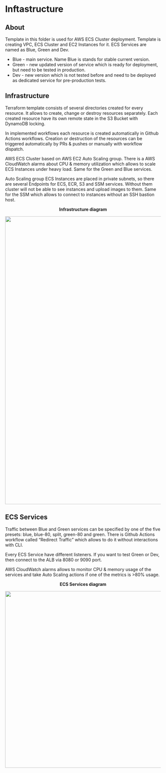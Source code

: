 # Inftastructure
## About
Template in this folder is used for AWS ECS Cluster deployment. Template is creating VPC, ECS Cluster and EC2 Instances for it. ECS Services are named as Blue, Green and Dev. 

* Blue - main service. Name Blue is stands for stable current version.
* Green - new updated version of service which is ready for deployment, but need to be tested in production.
* Dev - new version which is not tested before and need to be deployed as dedicated service for pre-production tests.

## Infrastructure
Terraform template consists of several directories created for every resource. It allows to create, change or destroy resources separately. Each created resource have its own remote state in the S3 Bucket with DynamoDB locking. 

In implemented workflows each resource is created automatically in Github Actions workflows. Creation or destruction of the resources can be triggered automatically by PRs & pushes or manually with workflow dispatch.

AWS ECS Cluster based on AWS EC2 Auto Scaling group. There is a AWS CloudWatch alarms about CPU & memory utilization which allows to scale ECS Instances under heavy load. Same for the Green and Blue services. 

Auto Scaling group ECS Instances are placed in private subnets, so there are several Endpoints for ECS, ECR, S3 and SSM services. Without them cluster will not be able to see instances and upload images to them. Same for the SSM which allows to connect to instances without an SSH bastion host.

<p align=center><b>Infrastructure diagram</b></p>
<p align=center>

  <img width="800" height="931" src="https://user-images.githubusercontent.com/89798605/138357910-b5b12e4e-1b0e-4415-9607-0cb35e2293fa.png">

 
</p>

## ECS Services

Traffic between Blue and Green services can be specified by one of the five presets: blue, blue-80, split, green-80 and green. There is Github Actions workflow called “Redirect Traffic” which allows to do it without interactions with CLI.

Every ECS Service have different listeners. If you want to test Green or Dev, then connect to the ALB via 8080 or 9090 port. 

AWS CloudWatch alarms allows to monitor CPU & memory usage of the services and take Auto Scaling actions if one of the metrics is >80% usage.

<p align=center><b>ECS Services diagram</b></p>
<p align=center>

  <img width="800" height="571" src="https://user-images.githubusercontent.com/89798605/138358325-f80f9651-f479-43fa-bbac-91d2938c4ad0.png">

 
</p>

